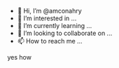 - 👋 Hi, I’m @amconahry
- 👀 I’m interested in ...
- 🌱 I’m currently learning ...
- 💞️ I’m looking to collaborate on ...
- 📫 How to reach me ...

<!---
amconahry/amconahry is a ✨ special ✨ repository because its `README.md` (this file) appears on your GitHub profile.
You can click the Preview link to take a look at your changes.
--->
yes how
